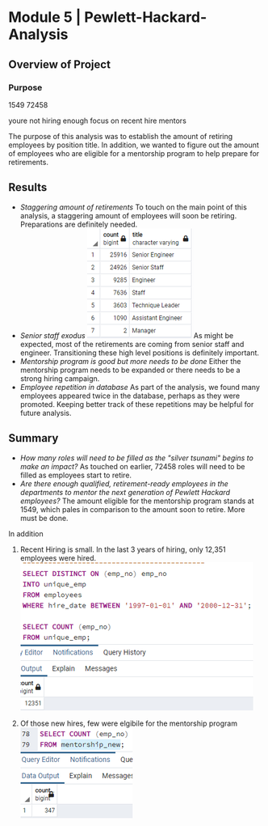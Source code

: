 # Module 5 |  Pewlett-Hackard-Analysis
## Overview of Project
### Purpose
1549
72458



youre not hiring enough
focus on recent hire mentors

The purpose of this analysis was to establish the amount of retiring employees by position title.  In addition, we wanted to figure out the amount of employees who are eligible for a mentorship program to help prepare for retirements.

## Results

 - *Staggering amount of retirements*
 To touch on the main point of this analysis, a staggering amount of employees will soon be retiring.  Preparations are definitely needed.
 - *Senior staff exodus*
 ![enter image description here](https://raw.githubusercontent.com/Andres-T-Hernandez/Pewlett-Hackard-Analysis/main/Resources/Screenshot_4.png)
As might be expected, most of the retirements are coming from senior staff and engineer.  Transitioning these high level positions is definitely important.
 - *Mentorship program is good but more needs to be done*
Either the mentorship program needs to be expanded or there needs to be a strong hiring campaign.
 - *Employee repetition in database*
 As part of the analysis, we found many employees appeared twice in the database, perhaps as they were promoted.  Keeping better track of these repetitions may be helpful for future analysis.

## Summary
-   *How many roles will need to be filled as the "silver tsunami" begins to make an impact?*
As touched on earlier, 72458 roles will need to be filled  as employees start to retire.
-   *Are there enough qualified, retirement-ready employees in the departments to mentor the next generation of Pewlett Hackard employees?*
The amount eligible for the mentorship program stands at 1549, which pales in comparison to the amount soon to retire.  More must be done.

In addition
1. Recent Hiring is small.  In the last 3 years of hiring, only 12,351 employees were hired.
 *![Recent Hiring is Small](https://raw.githubusercontent.com/Andres-T-Hernandez/Pewlett-Hackard-Analysis/main/Resources/Screenshot_1.png)*


2. Of those new hires, few were elgibile for the mentorship program
![enter image description here](https://raw.githubusercontent.com/Andres-T-Hernandez/Pewlett-Hackard-Analysis/main/Resources/Screenshot_2.png)

